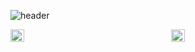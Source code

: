 ![header](https://capsule-render.vercel.app/api?type=waving&color=auto&height=300&section=header&text=반갑습니다!😊%20&fontSize=90)

<div style="display: flex; justify-content: space-between; align-items: center;">
  <a href="s" style="flex: 1; margin-right: 10px;">
    <img src="https://github-readme-stats.vercel.app/api/top-langs/?username=rexRUBY&layout=compact&theme=light" style="width: 30%; height: auto;" />
  </a>
  <a href="s" style="flex: 1;">
    <img src="https://github-readme-stats.vercel.app/api?username=rexRUBY&theme=light&show_icons=true" style="width: 30%; height: auto;" />
  </a>
</div>
